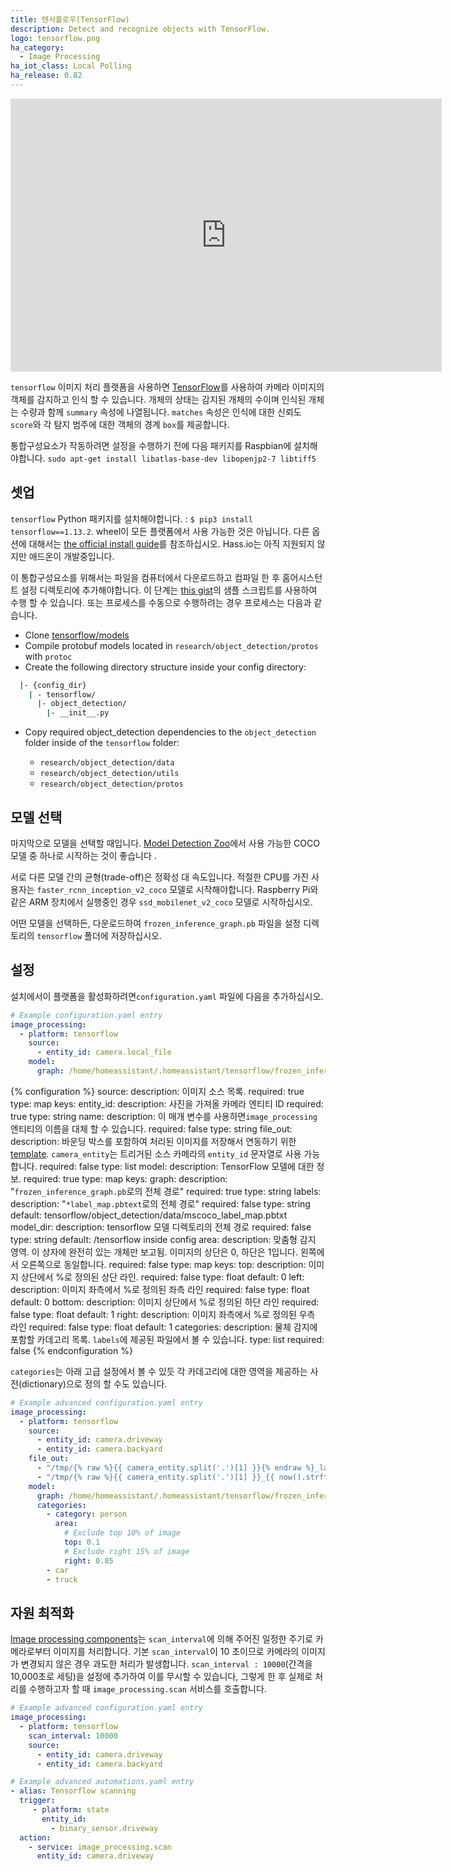 ```yaml
---
title: 텐서플로우(TensorFlow)
description: Detect and recognize objects with TensorFlow.
logo: tensorflow.png
ha_category:
  - Image Processing
ha_iot_class: Local Polling
ha_release: 0.82
---
```


<iframe width="690" height="437" src="https://www.youtube.com/embed/iKQC4oCvSXU" frameborder="0" allow="accelerometer; autoplay; encrypted-media; gyroscope; picture-in-picture" allowfullscreen></iframe>

`tensorflow` 이미지 처리 플랫폼을 사용하면 [TensorFlow](https://www.tensorflow.org/)를 사용하여 카메라 이미지의 객체를 감지하고 인식 할 수 있습니다. 개체의 상태는 감지된 개체의 수이며 인식된 개체는 수량과 함께 `summary` 속성에 나열됩니다. `matches` 속성은 인식에 대한 신뢰도 `score`와 각 탐지 범주에 대한 객체의 경계 `box`를 제공합니다.

<div class='note warning'>

  통합구성요소가 작동하려면 설정을 수행하기 전에 다음 패키지를 Raspbian에 설치해야합니다.
  `sudo apt-get install libatlas-base-dev libopenjp2-7 libtiff5`
  

</div>

## 셋업

`tensorflow` Python 패키지를 설치해야합니다. : `$ pip3 install tensorflow==1.13.2`. wheel이 모든 플랫폼에서 사용 가능한 것은 아닙니다. 다른 옵션에 대해서는 [the official install guide](https://www.tensorflow.org/install/)를 참조하십시오. Hass.io는 아직 지원되지 않지만 애드온이 개발중입니다.

이 통합구성요소를 위해서는 파일을 컴퓨터에서 다운로드하고 컴파일 한 후 홈어시스턴트 설정 디렉토리에 추가해야합니다. 이 단계는 [this gist](https://gist.github.com/hunterjm/6f9332f92b60c3d5e448ad936d7353c3)의 샘플 스크립트를 사용하여 수행 할 수 있습니다. 또는 프로세스를 수동으로 수행하려는 경우 프로세스는 다음과 같습니다.

- Clone [tensorflow/models](https://github.com/tensorflow/models/tree/master/research/object_detection)
- Compile protobuf models located in `research/object_detection/protos` with `protoc`
- Create the following directory structure inside your config directory:

```bash
  |- {config_dir}
    | - tensorflow/
      |- object_detection/
        |- __init__.py
```

- Copy required object_detection dependencies to the `object_detection` folder inside of the `tensorflow` folder:

  - `research/object_detection/data`
  - `research/object_detection/utils`
  - `research/object_detection/protos`

## 모델 선택

마지막으로 모델을 선택할 때입니다. [Model Detection Zoo](https://github.com/tensorflow/models/blob/master/research/object_detection/g3doc/detection_model_zoo.md)에서 사용 가능한 COCO 모델 중 하나로 시작하는 것이 좋습니다 .

서로 다른 모델 간의 균형(trade-off)은 정확성 대 속도입니다. 적절한 CPU를 가진 사용자는 `faster_rcnn_inception_v2_coco` 모델로 시작해야합니다. Raspberry Pi와 같은 ARM 장치에서 실행중인 경우 `ssd_mobilenet_v2_coco` 모델로 시작하십시오.

어떤 모델을 선택하든, 다운로드하여 `frozen_inference_graph.pb` 파일을 설정 디렉토리의 `tensorflow` 폴더에 저장하십시오.

## 설정

설치에서이 플랫폼을 활성화하려면`configuration.yaml` 파일에 다음을 추가하십시오.

```yaml
# Example configuration.yaml entry
image_processing:
  - platform: tensorflow
    source:
      - entity_id: camera.local_file
    model:
      graph: /home/homeassistant/.homeassistant/tensorflow/frozen_inference_graph.pb
```

{% configuration %}
source:
  description: 이미지 소스 목록.
  required: true
  type: map
  keys:
    entity_id:
      description: 사진을 가져올 카메라 엔티티 ID
      required: true
      type: string
    name:
      description: 이 매개 변수를 사용하면`image_processing` 엔티티의 이름을 대체 할 수 있습니다.
      required: false
      type: string
file_out:
    description: 바운딩 박스를 포함하여 처리된 이미지를 저장해서 연동하기 위한 [template](/docs/configuration/templating/#processing-incoming-data). `camera_entity`는 트리거된 소스 카메라의 `entity_id` 문자열로 사용 가능합니다.
    required: false
    type: list
model:
    description: TensorFlow 모델에 대한 정보.
    required: true
    type: map
    keys:
      graph:
        description: "`frozen_inference_graph.pb`로의 전체 경로"
        required: true
        type: string
      labels:
       description: "`*label_map.pbtext`로의 전체 경로"
       required: false
       type: string
       default: tensorflow/object_detection/data/mscoco_label_map.pbtxt
      model_dir:
        description: tensorflow 모델 디렉토리의 전체 경로
        required: false
        type: string
        default: /tensorflow inside config
      area:
        description: 맞춤형 감지 영역. 이 상자에 완전히 있는 개체만 보고됨. 이미지의 상단은 0, 하단은 1입니다. 왼쪽에서 오른쪽으로 동일합니다.
        required: false
        type: map
        keys:
          top:
            description: 이미지 상단에서 %로 정의된 상단 라인.
            required: false
            type: float
            default: 0
          left:
            description: 이미지 좌측에서 %로 정의된 좌측 라인
            required: false
            type: float
            default: 0
          bottom:
            description: 이미지 상단에서 %로 정의된 하단 라인
            required: false
            type: float
            default: 1
          right:
            description: 이미지 좌측에서 %로 정의된 우측 라인
            required: false
            type: float
            default: 1
      categories:
        description: 물체 감지에 포함할 카데고리 목록. `labels`에 제공된 파일에서 볼 수 있습니다.
        type: list
        required: false
{% endconfiguration %}

`categories`는 아래 고급 설정에서 볼 수 있듯 각 카데고리에 대한 영역을 제공하는 사전(dictionary)으로 정의 할 수도 있습니다.

```yaml
# Example advanced configuration.yaml entry
image_processing:
  - platform: tensorflow
    source:
      - entity_id: camera.driveway
      - entity_id: camera.backyard
    file_out:
      - "/tmp/{% raw %}{{ camera_entity.split('.')[1] }}{% endraw %}_latest.jpg"
      - "/tmp/{% raw %}{{ camera_entity.split('.')[1] }}_{{ now().strftime('%Y%m%d_%H%M%S') }}{% endraw %}.jpg"
    model:
      graph: /home/homeassistant/.homeassistant/tensorflow/frozen_inference_graph.pb
      categories:
        - category: person
          area:
            # Exclude top 10% of image
            top: 0.1
            # Exclude right 15% of image
            right: 0.85
        - car
        - truck
```

## 자원 최적화

[Image processing components](/integrations/image_processing/)는 `scan_interval`에 의해 주어진 일정한 주기로 카메라로부터 이미지를 처리합니다. 기본 `scan_interval`이  10 초이므로 카메라의 이미지가 변경되지 않은 경우 과도한 처리가 발생합니다. `scan_interval : 10000`(간격을 10,000초로 세팅)을 설정에 추가하여 이를 무시할 수 있습니다, 그렇게 한 후 실제로 처리를 수행하고자 할 때 `image_processing.scan` 서비스를 호출합니다.

```yaml
# Example advanced configuration.yaml entry
image_processing:
  - platform: tensorflow
    scan_interval: 10000
    source:
      - entity_id: camera.driveway
      - entity_id: camera.backyard
```

```yaml
# Example advanced automations.yaml entry
- alias: Tensorflow scanning
  trigger:
     - platform: state
       entity_id:
         - binary_sensor.driveway
  action:
    - service: image_processing.scan
      entity_id: camera.driveway
```
